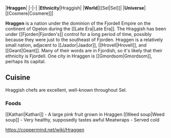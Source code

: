 |**Hraggen**|
|-|-|
|**Ethnicity**|Hraggish|
|**World**|[[Sel\|Sel]]|
|**Universe**|[[Cosmere\|Cosmere]]|

**Hraggen** is a nation under the dominion of the Fjordell Empire on the continent of Opelon during the [[Late Era\|Late Era]]. The Hraggish has been under [[Fjorden\|Fjorden's]] control for a long period of time, possibly because they were just to the southeast of Fjorden. Hraggen is a relatively small nation, adjacent to [[Jaador\|Jaador]], [[Hrovell\|Hrovell]], and [[Geant\|Geant]]. Many of their words are in Fjordish, so it's likely that their ethnicity is Fjordell.
One city in Hraggen is [[Gmordsom\|Gmordsom]], perhaps its capital.

## Cuisine
Hraggish chefs are excellent, well-known throughout Sel.

### Foods
[[Kathari\|Kathari]] - A large pink fruit grown in Hraggen
[[Weed soup\|Weed soup]] - Very healthy, supposedly tastes awful
Meatwraps - Served cold


https://coppermind.net/wiki/Hraggen
